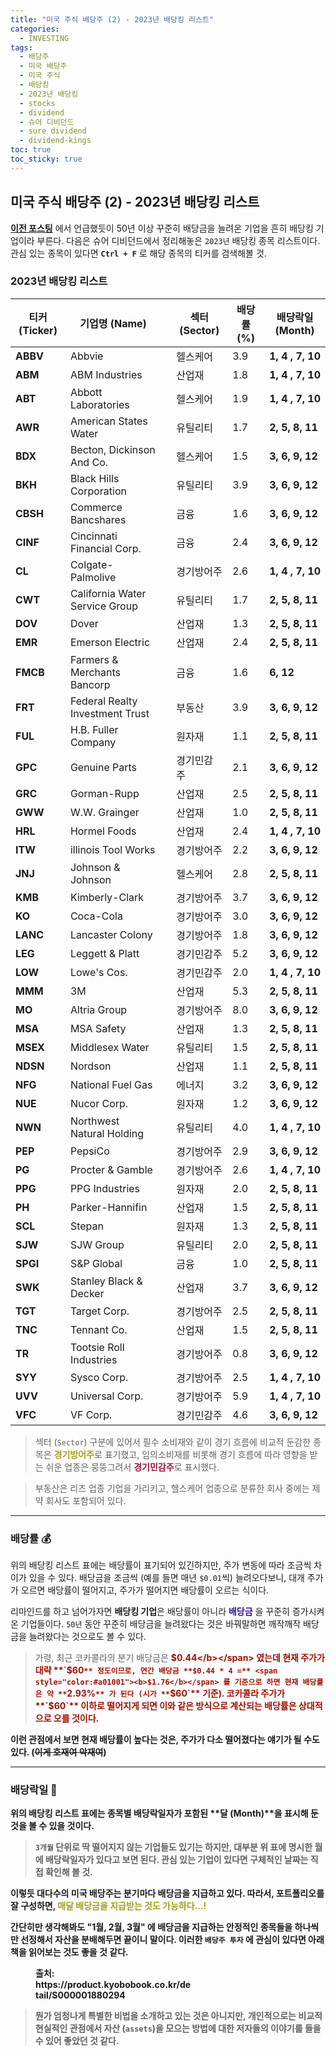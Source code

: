 ```yaml
---
title: "미국 주식 배당주 (2) - 2023년 배당킹 리스트"
categories:
  - INVESTING
tags:
  - 배당주
  - 미국 배당주
  - 미국 주식
  - 배당킹
  - 2023년 배당킹
  - stocks
  - dividend
  - 슈어 디비던드
  - sure dividend
  - dividend-kings
toc: true
toc_sticky: true
---
```


## 미국 주식 배당주 (2) - 2023년 배당킹 리스트

**[이전 포스팅](https://enidanny.github.io/investing/invest-sure-dividend-top5/)** 에서 언급했듯이 50년 이상 꾸준히 배당금을 늘려온 기업을 흔히 배당킹 기업이라 부른다. 다음은 슈어 디비던드에서 정리해놓은 `2023년` 배당킹 종목 리스트이다. 관심 있는 종목이 있다면 **`Ctrl + F`** 로 해당 종목의 티커를 검색해볼 것.

### 2023년 배당킹 리스트

| **티커 (Ticker)** | **기업명 (Name)** | | **섹터 (Sector)** | **배당률 (%)** | **배당락일 (Month)** |
| --- | --- | --- | --- | --- | --- |
| **ABBV** | Abbvie | | 헬스케어 | 3.9 | **1, 4 , 7, 10** |
| **ABM** | ABM Industries | | 산업재 | 1.8 | **1, 4 , 7, 10** |
| **ABT** | Abbott Laboratories | | 헬스케어 | 1.9 | **1, 4 , 7, 10** |
| **AWR** | American States Water | | 유틸리티 | 1.7 | **2, 5, 8, 11** |
| **BDX** | Becton, Dickinson And Co. | | 헬스케어 | 1.5 | **3, 6, 9, 12** |
| **BKH** | Black Hills Corporation | | 유틸리티 | 3.9 | **3, 6, 9, 12** |
| **CBSH** | Commerce Bancshares | | 금융 | 1.6 | **3, 6, 9, 12** |
| **CINF** | Cincinnati Financial Corp. | | 금융 | 2.4 | **3, 6, 9, 12** |
| **CL** | Colgate-Palmolive | | 경기방어주 | 2.6 | **1, 4 , 7, 10** |
| **CWT** | California Water Service Group | | 유틸리티 | 1.7 | **2, 5, 8, 11** |
| **DOV** | Dover | | 산업재 | 1.3 | **2, 5, 8, 11** |
| **EMR** | Emerson Electric | | 산업재 | 2.4 | **2, 5, 8, 11** |
| **FMCB** | Farmers & Merchants Bancorp | | 금융 | 1.6 | **6, 12** |
| **FRT** | Federal Realty Investment Trust | | 부동산 | 3.9 | **3, 6, 9, 12** |
| **FUL** | H.B. Fuller Company | | 원자재 | 1.1 | **2, 5, 8, 11** |
| **GPC** | Genuine Parts | | 경기민감주  | 2.1 | **3, 6, 9, 12** |
| **GRC** | Gorman-Rupp | | 산업재 | 2.5 | **2, 5, 8, 11** |
| **GWW** | W.W. Grainger | | 산업재 | 1.0 | **2, 5, 8, 11** |
| **HRL** | Hormel Foods | | 산업재 | 2.4 | **1, 4 , 7, 10** |
| **ITW** | illinois Tool Works | | 경기방어주 | 2.2 | **3, 6, 9, 12** |
| **JNJ** | Johnson & Johnson | | 헬스케어 | 2.8 | **2, 5, 8, 11** |
| **KMB** | Kimberly-Clark | | 경기방어주 | 3.7 | **3, 6, 9, 12** |
| **KO** | Coca-Cola | | 경기방어주 | 3.0 | **3, 6, 9, 12** |
| **LANC** | Lancaster Colony | | 경기방어주 | 1.8 | **3, 6, 9, 12** |
| **LEG** | Leggett & Platt | | 경기민감주 | 5.2 | **3, 6, 9, 12** |
| **LOW** | Lowe's Cos. | | 경기민감주 | 2.0 | **1, 4 , 7, 10** |
| **MMM** | 3M | | 산업재 | 5.3 | **2, 5, 8, 11** |
| **MO** | Altria Group | | 경기방어주 | 8.0 | **3, 6, 9, 12** |
| **MSA** | MSA Safety | | 산업재 | 1.3 | **2, 5, 8, 11** |
| **MSEX** | Middlesex Water | | 유틸리티 | 1.5 | **2, 5, 8, 11** |
| **NDSN** | Nordson | | 산업재 | 1.1 | **2, 5, 8, 11** |
| **NFG** | National Fuel Gas | | 에너지 | 3.2 | **3, 6, 9, 12** |
| **NUE** | Nucor Corp. | | 원자재 | 1.2 | **3, 6, 9, 12** |
| **NWN** | Northwest Natural Holding | | 유틸리티 | 4.0 | **1, 4 , 7, 10** |
| **PEP** | PepsiCo | | 경기방어주 | 2.9 | **3, 6, 9, 12** |
| **PG** | Procter & Gamble | | 경기방어주 | 2.6 | **1, 4 , 7, 10** |
| **PPG** | PPG Industries | | 원자재 | 2.0 | **2, 5, 8, 11** |
| **PH** | Parker-Hannifin | | 산업재 | 1.5 | **2, 5, 8, 11** |
| **SCL** | Stepan | | 원자재 | 1.3 | **2, 5, 8, 11** |
| **SJW** | SJW Group | | 유틸리티 | 2.0 | **2, 5, 8, 11** |
| **SPGI** | S&P Global | | 금융 | 1.0 | **2, 5, 8, 11** |
| **SWK** | Stanley Black & Decker | | 산업재 | 3.7 | **3, 6, 9, 12** |
| **TGT** | Target Corp. | | 경기방어주 | 2.5 | **2, 5, 8, 11** |
| **TNC** | Tennant Co. | | 산업재 | 1.5 | **2, 5, 8, 11** |
| **TR** | Tootsie Roll Industries | | 경기방어주 | 0.8 | **3, 6, 9, 12** |
| **SYY** | Sysco Corp. | | 경기방어주 | 2.5 | **1, 4 , 7, 10** |
| **UVV** | Universal Corp. | | 경기방어주 | 5.9 | **1, 4 , 7, 10** |
| **VFC** | VF Corp. | | 경기민감주 | 4.6 | **3, 6, 9, 12** |

>섹터 (`Sector`) 구분에 있어서 필수 소비재와 같이 경기 흐름에 비교적 둔감한 종목은 <span style="color:#A0a020"><b>경기방어주</b></span>로 표기했고, 임의소비재를 비롯해 경기 흐름에 따라 영향을 받는 쉬운 업종은 뭉뚱그려서 <span style="color:#A01040"><b>경기민감주</b></span>로 표시했다. 

>부동산은 리츠 업종 기업을 가리키고, 헬스케어 업종으로 분류한 회사 중에는 제약 회사도 포함되어 있다.

---

### 배당률 💰

위의 배당킹 리스트 표에는 배당률이 표기되어 있긴하지만, 주가 변동에 따라 조금씩 차이가 있을 수 있다. 배당금을 조금씩 (예를 들면 매년 `$0.01`씩) 늘려오다보니, 대개 주가가 오르면 배당률이 떨어지고, 주가가 떨어지면 배당률이 오르는 식이다.

리마인드를 하고 넘어가자면 **배당킹 기업**은 배당률이 아니라 <span style="color:#3010a0"><b>배당금</b></span> 을 꾸준히 증가시켜온 기업들이다. `50년` 동안 꾸준히 배당금을 늘려왔다는 것은 바꿔말하면 깨작깨작 배당금을 늘려왔다는 것으로도 볼 수 있다.

>가령, 최근 코카콜라의 분기 배당금은 <span style="color:#a01001"><b>$0.44</b></span> 였는데 현재 주가가 대략 **`$60`** 정도이므로, 연간 배당금 **$0.44 * 4 =** <span style="color:#a01001"><b>$1.76</b></span> 를 기준으로 하면 현재 배당률은 약 **`2.93%`** 가 된다 (시가 **`$60`** 기준). 코카콜라 주가가 **`$60`** 이하로 떨어지게 되면 이와 같은 방식으로 계산되는 배당률은 상대적으로 오를 것이다.

이런 관점에서 보면 현재 배당률이 높다는 것은, 주가가 다소 떨어졌다는 얘기가 될 수도 있다. (~~이게 호재여 악재여~~)

---

### 배당락일 📅

위의 배당킹 리스트 표에는 종목별 배당락일자가 포함된 **달 (Month)**을 표시해 둔 것을 볼 수 있을 것이다.

>**`3개월`** 단위로 딱 떨어지지 않는 기업들도 있기는 하지만, 대부분 위 표에 명시한 월에 배당락일자가 있다고 보면 된다. 관심 있는 기업이 있다면 구체적인 날짜는 직접 확인해 볼 것.

이렇듯 대다수의 미국 배당주는 분기마다 배당금을 지급하고 있다. 따라서, 포트폴리오를 잘 구성하면, <span style="color:#a0a020"><b>매달 배당금을 지급받는 것도 가능하다...!</b></span>

간단히만 생각해봐도 **"1월, 2월, 3월"** 에 배당금을 지급하는 안정적인 종목들을 하나씩만 선정해서 자산을 분배해두면 끝이니 말이다. 이러한 **`배당주 투자`** 에 관심이 있다면 아래 책을 읽어보는 것도 좋을 것 같다.

<figure style="width: 50%" class="align-center">
  <img src="{{ site.url }}{{ site.baseurl }}/assets/images/invest-dividend-fig1.png" alt="">
  <figcaption>출처: https://product.kyobobook.co.kr/detail/S000001880294</figcaption>
</figure>

>뭔가 엄청나게 특별한 비법을 소개하고 있는 것은 아니지만, 개인적으로는 비교적 **현실적인** 관점에서 자산 (`assets`)을 모으는 방법에 대한 저자들의 이야기를 들을 수 있어 좋았던 것 같다.